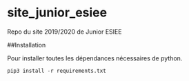 # site_junior_esiee
Repo du site 2019/2020 de Junior ESIEE

##Installation

Pour installer toutes les dépendances nécessaires de python.

`pip3 install -r requirements.txt`
